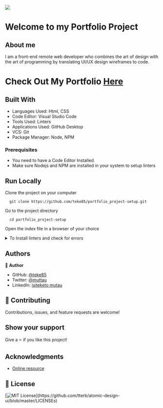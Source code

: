![](https://img.shields.io/badge/Microverse-blueviolet)

# Welcome to my Portfolio Project

## About me ##
I am a front-end remote web developer who combines the art of design with the art of programming by translating UI/UX design wireframes to code.

# Check Out My Portfolio [Here](https://teke85.github.io/portfolio_project-setup/#portfolio)

## Built With

- Languages Used: Html, CSS
- Code Editor: Visual Studio Code
- Tools Used: Linters
- Applications Used: GitHub Desktop
- VCS: Git
- Package Manager: Node, NPM

### Prerequisites

- You need to have a Code Editor Installed.
- Make sure Nodejs and NPM are installed in your system to setup linters

## Run Locally

Clone the project on your computer

```
  git clone https://github.com/teke85/portfolio_project-setup.git
```

Go to the project directory

```
  cd portfolio_project-setup
```
Open the index file in a browser of your choice

<details>
<summary>To Install linters and check for errors</summary>
<p> Setup Linters by running following commands in your terminal:
  - npm install --save-dev stylelint@13.x stylelint-scss@3.x stylelint-config-standard@21.x stylelint-csstree-validator@1.x (Install the StyleHint linters)
  
  - npx stylelint "\*_/_.{css,scss}" (checks for the CSS related errors in your project)
  - npx stylelint "\*_/_.{css,scss}" --fix (This will fix the linters error, if any)
  
  - npm install --save-dev hint@7.x (Install the WebHint Linters)
  - npx hint . (You should see Finishing... on your terminal)
  - Commit the Linters changes to your github repo</p>
</details>

## Authors

👤 **Author**

- GitHub: [@teke85](https://github.com/teke85)
- Twitter: [@muttau](https://twitter.com/muttau)
- LinkedIn: [isiteketo mutau](https://www.linkedin.com/in/isiteketo-mutau-736894241/)

## 🤝 Contributing

Contributions, issues, and feature requests are welcome!

## Show your support

Give a ⭐️ if you like this project!

## Acknowledgments

- [Online resource](https://developer.mozilla.org/en-US/docs/Learn/Forms/Form_validation#using_built-in_form_validation)

## 📝 License

[![MIT License](https://img.shields.io/apm/l/atomic-design-ui.svg?)](https://github.com/tterb/atomic-design-ui/blob/master/LICENSEs)
